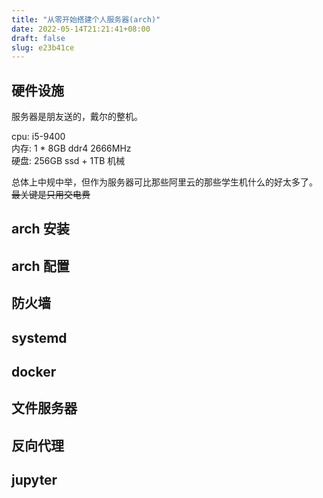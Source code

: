 ```yaml
---
title: "从零开始搭建个人服务器(arch)"
date: 2022-05-14T21:21:41+08:00
draft: false
slug: e23b41ce
---
```


## 硬件设施

服务器是朋友送的，戴尔的整机。

cpu: i5-9400 \
内存: 1 * 8GB ddr4 2666MHz \
硬盘: 256GB ssd + 1TB 机械

总体上中规中举，但作为服务器可比那些阿里云的那些学生机什么的好太多了。 \
~~最关键是只用交电费~~

## arch 安装

## arch 配置

## 防火墙

## systemd

## docker

## 文件服务器

## 反向代理

## jupyter
